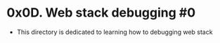 # 0x0D. Web stack debugging #0
- This directory is dedicated to learning how to debugging web stack
